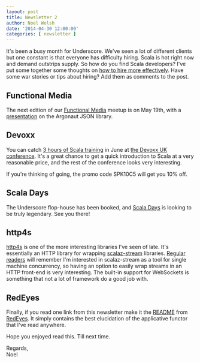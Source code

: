 ```yaml
---
layout: post
title: Newsletter 2
author: Noel Welsh
date: '2014-04-30 12:00:00'
categories: [ newsletter ]
---
```


It's been a busy month for Underscore. We've seen a lot of different clients but one constant is that everyone has difficulty hiring. Scala is hot right now and demand outstrips supply. So how do you find Scala developers? I've put some together some thoughts on [how to hire more effectively](http://underscoreconsulting.com/blog/posts/2014/05/02/hiring-scala-developers.html). Have some war stories or tips about hiring? Add them as comments to the post.

<!-- break -->

## Functional Media

The next edition of our [Functional Media](http://www.meetup.com/Functional-Media/) meetup is on May 19th, with a [presentation](http://www.meetup.com/Functional-Media/events/177051912/) on the Argonaut JSON library.

## Devoxx

You can catch [3 hours of Scala training](http://www.devoxx.co.uk/2014/03/essential-scala/) in June at [the Devoxx UK conference](http://www.devoxx.co.uk/2014/). It's a great chance to get a quick introduction to Scala at a very reasonable price, and the rest of the conference looks very interesting.

If you're thinking of going, the promo code SPK10C5 will get you 10% off.

## Scala Days

The Underscore flop-house has been booked, and [Scala Days](http://scaladays.org/) is looking to be truly legendary. See you there!

## http4s

[http4s](https://github.com/http4s/http4s) is one of the more interesting libraries I've seen of late. It's essentially an HTTP library for wrapping [scalaz-stream](https://github.com/scalaz/scalaz-stream/) libraries. [Regular readers](http://underscoreconsulting.com/newsletters/newsletter-1.html) will remember I'm interested in scalaz-stream as a tool for single machine concurrency, so having an option to easily wrap streams in an HTTP front-end is very interesting. The built-in support for WebSockets is something that not a lot of framework do a good job with.

## RedEyes

Finally, if you read one link from this newsletter make it the [README](https://github.com/redeyes/redeyes/blob/master/README.md) from [RedEyes](https://github.com/redeyes/redeyes). It simply contains the best elucidation of the applicative functor that I've read anywhere.

Hope you enjoyed read this. Till next time.

Regards,<br/>
Noel
